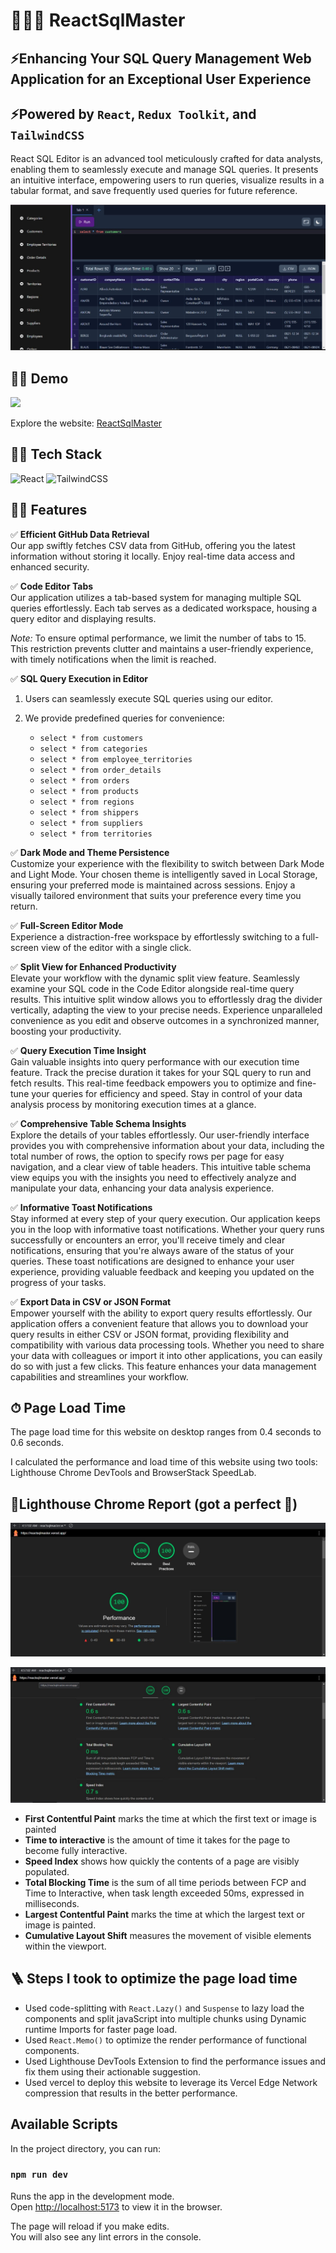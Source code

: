 # 🚀👨‍💻 ReactSqlMaster

## ⚡Enhancing Your SQL Query Management Web Application for an Exceptional User Experience
## ⚡Powered by `React`, `Redux Toolkit`, and `TailwindCSS`
React SQL Editor is an advanced tool meticulously crafted for data analysts, enabling them to seamlessly execute and manage SQL queries. It presents an intuitive interface, empowering users to run queries, visualize results in a tabular format, and save frequently used queries for future reference.

![Homepage](src/assets/screenshots//sqlhomepage.jpg)

## 👨‍💻 Demo

<a href="https://github.com/rishipurwar1/coding-space" target="blank">
<img src="https://img.shields.io/website?url=https://www.codingspace.codes&logo=github&style=flat-square" />
</a>

Explore the website: [ReactSqlMaster](https://reactsqlmaster.vercel.app/)

## 👨‍🔧 Tech Stack

![React](https://img.shields.io/badge/react-%2320232a.svg?style=for-the-badge&logo=react&logoColor=%2361DAFB)
![TailwindCSS](https://img.shields.io/badge/tailwindcss-%2338B2AC.svg?style=for-the-badge&logo=tailwind-css&logoColor=white)

## 👨‍💻 Features

:white_check_mark: **Efficient GitHub Data Retrieval**\
Our app swiftly fetches CSV data from GitHub, offering you the latest information without storing it locally. Enjoy real-time data access and enhanced security.

:white_check_mark: **Code Editor Tabs**\
Our application utilizes a tab-based system for managing multiple SQL queries effortlessly. Each tab serves as a dedicated workspace, housing a query editor and displaying results.

*Note:* To ensure optimal performance, we limit the number of tabs to 15. This restriction prevents clutter and maintains a user-friendly experience, with timely notifications when the limit is reached.

:white_check_mark: **SQL Query Execution in Editor**

1. Users can seamlessly execute SQL queries using our editor.
2. We provide predefined queries for convenience:
   
   - `select * from customers`
   - `select * from categories`
   - `select * from employee_territories`
   - `select * from order_details`
   - `select * from orders`
   - `select * from products`
   - `select * from regions`
   - `select * from shippers`
   - `select * from suppliers`
   - `select * from territories`

:white_check_mark: **Dark Mode and Theme Persistence**\
Customize your experience with the flexibility to switch between Dark Mode and Light Mode. Your chosen theme is intelligently saved in Local Storage, ensuring your preferred mode is maintained across sessions. Enjoy a visually tailored environment that suits your preference every time you return.

:white_check_mark: **Full-Screen Editor Mode**\
Experience a distraction-free workspace by effortlessly switching to a full-screen view of the editor with a single click.

:white_check_mark: **Split View for Enhanced Productivity**\
Elevate your workflow with the dynamic split view feature. Seamlessly examine your SQL code in the Code Editor alongside real-time query results. This intuitive split window allows you to effortlessly drag the divider vertically, adapting the view to your precise needs. Experience unparalleled convenience as you edit and observe outcomes in a synchronized manner, boosting your productivity.

:white_check_mark: **Query Execution Time Insight**\
Gain valuable insights into query performance with our execution time feature. Track the precise duration it takes for your SQL query to run and fetch results. This real-time feedback empowers you to optimize and fine-tune your queries for efficiency and speed. Stay in control of your data analysis process by monitoring execution times at a glance.

:white_check_mark: **Comprehensive Table Schema Insights**\
Explore the details of your tables effortlessly. Our user-friendly interface provides you with comprehensive information about your data, including the total number of rows, the option to specify rows per page for easy navigation, and a clear view of table headers. This intuitive table schema view equips you with the insights you need to effectively analyze and manipulate your data, enhancing your data analysis experience.

:white_check_mark: **Informative Toast Notifications**\
Stay informed at every step of your query execution. Our application keeps you in the loop with informative toast notifications. Whether your query runs successfully or encounters an error, you'll receive timely and clear notifications, ensuring that you're always aware of the status of your queries. These toast notifications are designed to enhance your user experience, providing valuable feedback and keeping you updated on the progress of your tasks.

:white_check_mark: **Export Data in CSV or JSON Format**\
Empower yourself with the ability to export query results effortlessly. Our application offers a convenient feature that allows you to download your query results in either CSV or JSON format, providing flexibility and compatibility with various data processing tools. Whether you need to share your data with colleagues or import it into other applications, you can easily do so with just a few clicks. This feature enhances your data management capabilities and streamlines your workflow.

## ⏱ Page Load Time

The page load time for this website on desktop ranges from 0.4 seconds to 0.6 seconds.

I calculated the performance and load time of this website using two tools: Lighthouse Chrome DevTools and BrowserStack SpeedLab.


## 🚀Lighthouse Chrome Report (got a perfect 💯)

![lighthouse report](src/assets/screenshots/lighthousescore.jpg)

![Lighthouse Report](src/assets/screenshots/lighthousemetrics.jpg)


- **First Contentful Paint** marks the time at which the first text or image is painted
- **Time to interactive** is the amount of time it takes for the page to become fully interactive.
- **Speed Index** shows how quickly the contents of a page are visibly populated.
- **Total Blocking Time** is the sum of all time periods between FCP and Time to Interactive, when task length exceeded 50ms, expressed in milliseconds.
- **Largest Contentful Paint** marks the time at which the largest text or image is painted.
- **Cumulative Layout Shift** measures the movement of visible elements within the viewport.


## 🪜 Steps I took to optimize the page load time

- Used code-splitting with `React.Lazy()` and `Suspense` to lazy load the components and split javaScript into multiple chunks using Dynamic runtime Imports for faster page load.
- Used `React.Memo()` to optimize the render performance of functional components.
- Used Lighthouse DevTools Extension to find the performance issues and fix them using their actionable suggestion.
- Used vercel to deploy this website to leverage its Vercel Edge Network compression that results in the better performance.

## Available Scripts

In the project directory, you can run:

### `npm run dev`

Runs the app in the development mode.\
Open [http://localhost:5173](http://localhost:5173) to view it in the browser.

The page will reload if you make edits.\
You will also see any lint errors in the console.
